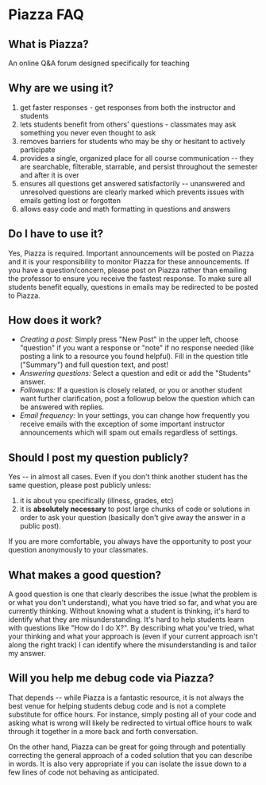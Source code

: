 # Piazza FAQ

## What is Piazza?

An online Q&A forum designed specifically for teaching

## Why are we using it?

1. get faster responses - get responses from both the instructor and students
2. lets students benefit from others' questions - classmates
   may ask something you never even thought to ask
3. removes barriers for students who may be shy or hesitant
   to actively participate 
4. provides a single, organized place for all course
   communication -- they are searchable, filterable, starrable, and persist
   throughout the semester and after it is over
5. ensures all questions get answered satisfactorily -- unanswered
   and unresolved questions are clearly marked which prevents issues with emails
   getting lost or forgotten
6. allows easy code and math formatting in questions and answers

## Do I have to use it?

Yes, Piazza is required.  Important announcements will be posted
on Piazza and it is your responsibility to monitor Piazza for these
announcements.  If you have a question/concern, please post on Piazza
rather than emailing the professor to ensure you receive the fastest response.
To make sure all students benefit equally, questions in emails may be
redirected to be posted to Piazza.

## How does it work?

* *Creating a post:*  Simply press "New Post" in the upper left,
   choose "question" if you want a response or "note" if no response needed
   (like posting a link to a resource you found helpful).
   Fill in the question title ("Summary") and full question text, and post!
* *Answering questions:* Select a question and edit or add the "Students" answer.
* *Followups:* If a question is closely related, or you or another student want further
   clarification, post a followup below the question which can be answered with replies.
* *Email frequency:* In your settings, you can change how frequently you receive emails
   with the exception of some important instructor announcements which will spam out emails
   regardless of settings.

## Should I post my question publicly?

Yes -- in almost all cases.  Even if you don't think another student
has the same question, please post publicly unless:

1. it is about you specifically (illness, grades, etc)
2. it is **absolutely necessary** to post large chunks of
   code or solutions in order to ask your question (basically
   don't give away the answer in a public post). 

If you are more comfortable,
you always have the opportunity to post your question anonymously to
your classmates.  

## What makes a good question?

A good question is one that clearly describes the issue
(what the problem is or what you don't understand), what you have tried so far,
and what you are currently thinking.  Without knowing what a student is
thinking, it's hard to identify what they are misunderstanding.  It's hard to help
students learn with questions like "How do I do X?".  By describing what you've
tried, what your thinking and what your approach is (even if your current approach
isn't along the right track) I can identify where
the misunderstanding is and tailor my answer.

## Will you help me debug code via Piazza?

That depends -- while Piazza is a fantastic resource, it is not always the best
venue for helping students debug code and is not a complete substitute for
office hours.  For instance, simply posting all of your code and asking
what is wrong will likely be redirected to virtual office hours to walk
through it together in a more back and forth conversation.

On the other hand, Piazza can be great for going
through and potentially correcting the general approach of a coded
solution that you can describe in words.  It is also very appropriate
if you can isolate the issue down to a few lines of code not behaving
as anticipated.
